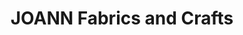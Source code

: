 ---
title: "JOANN Fabrics and Crafts"
url: /mayfield-heights/joann-fabrics-and-crafts/
shop: Basteln
---